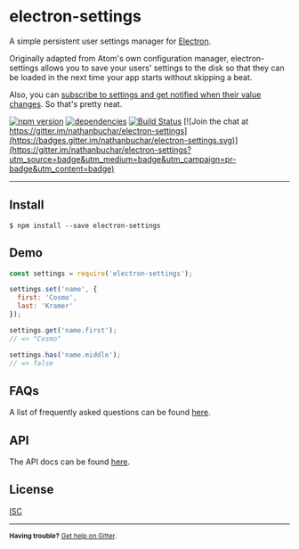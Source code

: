 electron-settings
=================

A simple persistent user settings manager for [Electron][external_electron].

Originally adapted from Atom's own configuration manager, electron-settings allows you to save your users' settings to the disk so that they can be loaded in the next time your app starts without skipping a beat.

Also, you can [subscribe to settings and get notified when their value changes][api_method_watch]. So that's pretty neat.

[![npm version](https://badge.fury.io/js/electron-settings.svg)](http://badge.fury.io/js/electron-settings)
[![dependencies](https://david-dm.org/nathanbuchar/electron-settings.svg)](https://david-dm.org/nathanbuchar/electron-settings)
[![Build Status](https://travis-ci.org/nathanbuchar/electron-settings.svg?branch=master)](https://travis-ci.org/nathanbuchar/electron-settings)
[![Join the chat at https://gitter.im/nathanbuchar/electron-settings](https://badges.gitter.im/nathanbuchar/electron-settings.svg)](https://gitter.im/nathanbuchar/electron-settings?utm_source=badge&utm_medium=badge&utm_campaign=pr-badge&utm_content=badge)



***



Install
-------

```
$ npm install --save electron-settings
```


Demo
----

```js
const settings = require('electron-settings');

settings.set('name', {
  first: 'Cosmo',
  last: 'Kramer'
});

settings.get('name.first');
// => "Cosmo"

settings.has('name.middle');
// => false
```


FAQs
----
A list of frequently asked questions can be found [here][docs_faq].


API
---

The API docs can be found [here][docs_api].


License
-------
[ISC][license]


***
<small>**Having trouble?** [Get help on Gitter][external_gitter].</small>






[license]: ./LICENSE.md

[Nathan Buchar]: mailto:hello@nathanbuchar.com

[section_install]: #install
[section_demo]: #demo
[section_faqs]: #faq
[section_api]: #api
[section_authors]: #authors
[section_license]: #license

[docs_api]: ./docs/api.md
[docs_faq]: ./docs/faq.md

[api_method_has]: ./docs/api.md#has
[api_method_get]: ./docs/api.md#get
[api_method_get-all]: ./docs/api.md#getall
[api_method_set]: ./docs/api.md#set
[api_method_set-all]: ./docs/api.md#setall
[api_method_delete]: ./docs/api.md#delete
[api_method_delete-all]: ./docs/api.md#deleteall
[api_method_watch]: ./docs/api.md#watch

[external_electron]: https://electron.atom.io
[external_gitter]: https://gitter.im/nathanbuchar/electron-settings
